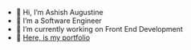 - 👋 Hi, I’m Ashish Augustine
- 👀 I’m a Software Engineer
- 🌱 I’m currently working on Front End Development  
- 💞️ [Here, is my portfolio](https://ashishaugustine.netlify.app/)

<!---
ashishva/ashishva is a ✨ special ✨ repository because its `README.md` (this file) appears on your GitHub profile.
You can click the Preview link to take a look at your changes.
--->
